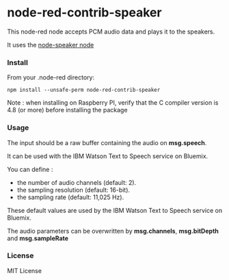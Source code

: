 # node-red-contrib-speaker

This node-red node accepts PCM audio data and plays it to the speakers.

It uses the [node-speaker node](https://github.com/TooTallNate/node-speaker)

### Install

From your .node-red directory:

    npm install --unsafe-perm node-red-contrib-speaker
    

Note : when installing on Raspberry PI, verify that the C compiler version is 4.8 (or more) before installing the package



### Usage

The input should be a raw buffer containing the audio on **msg.speech**.

It can be used with the IBM Watson Text to Speech service on Bluemix.

You can define :

- the number of audio channels (default: 2).
- the sampling resolution (default: 16-bit).
- the sampling rate (default: 11,025 Hz).

These default values are used by the IBM Watson Text to Speech service on Bluemix.

The audio parameters can be overwritten by **msg.channels**, **msg.bitDepth** and **msg.sampleRate**

### License 

MIT License